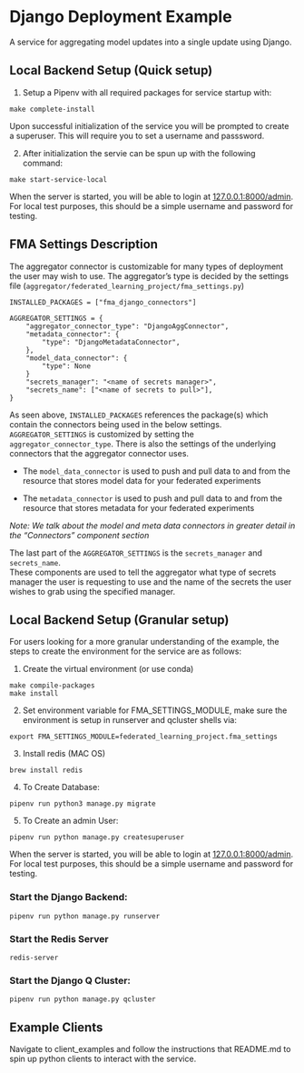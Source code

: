 # Django Deployment Example
A service for aggregating model updates into a single update using Django.

## Local Backend Setup (Quick setup)

1. Setup a Pipenv with all required packages for service startup with:
```console
make complete-install
```
Upon successful initialization of the service you will be prompted to create a superuser. This will require you to set a 
username and passsword.

2. After initialization the servie can be spun up with the following command:
```console
make start-service-local
```
When the server is started, you will be able to login at [127.0.0.1:8000/admin](http://127.0.0.1:8000/admin/). 
For local test purposes, this should be a simple username and password for testing.


## FMA Settings Description
The aggregator connector is customizable for many types of deployment the user may wish to use.
The aggregator’s type is decided by the settings file (`aggregator/federated_learning_project/fma_settings.py`)
```
INSTALLED_PACKAGES = ["fma_django_connectors"]

AGGREGATOR_SETTINGS = {
    "aggregator_connector_type": "DjangoAggConnector",
    "metadata_connector": {
        "type": "DjangoMetadataConnector",
    },
    "model_data_connector": {
        "type": None
    }
    "secrets_manager": "<name of secrets manager>",
    "secrets_name": ["<name of secrets to pull>"],
}
```
As seen above, `INSTALLED_PACKAGES` references the package(s) which contain the connectors being used in the below settings.
`AGGREGATOR_SETTINGS` is customized by setting the `aggregator_connector_type`.
There is also the settings of the underlying connectors that the aggregator connector uses.

* The `model_data_connector` is used to push and pull data to and from the resource that stores model data for your federated experiments

* The `metadata_connector` is used to push and pull data to and from the resource that stores metadata for your federated experiments

*Note: We talk about the model and meta data connectors in greater detail in the “Connectors” component section*

The last part of the `AGGREGATOR_SETTINGS` is the `secrets_manager` and `secrets_name`. <br>
These components are used to tell the aggregator what type of secrets manager the user
is requesting to use and the name of the secrets the user wishes to grab using the
specified manager.


## Local Backend Setup (Granular setup)
For users looking for a more granular understanding of the example, 
the steps to create the environment for the service are as follows:

1. Create the virtual environment (or use conda)
```console
make compile-packages
make install
```

2. Set environment variable for FMA_SETTINGS_MODULE, make sure the environment is setup in runserver and qcluster shells via:
```
export FMA_SETTINGS_MODULE=federated_learning_project.fma_settings
```

3.  Install redis (MAC OS)
```console
brew install redis
```

4. To Create Database:
```console
pipenv run python3 manage.py migrate
```

5. To Create an admin User:
```console
pipenv run python manage.py createsuperuser
```
When the server is started, you will be able to login at [127.0.0.1:8000/admin](http://127.0.0.1:8000/admin/). 
For local test purposes, this should be a simple username and password for testing.

### Start the Django Backend:
```console
pipenv run python manage.py runserver
```

### Start the Redis Server
```console
redis-server
```

### Start the Django Q Cluster:
```console
pipenv run python manage.py qcluster
```


## Example Clients
Navigate to client_examples and follow the instructions that README.md to spin up
python clients to interact with the service.
